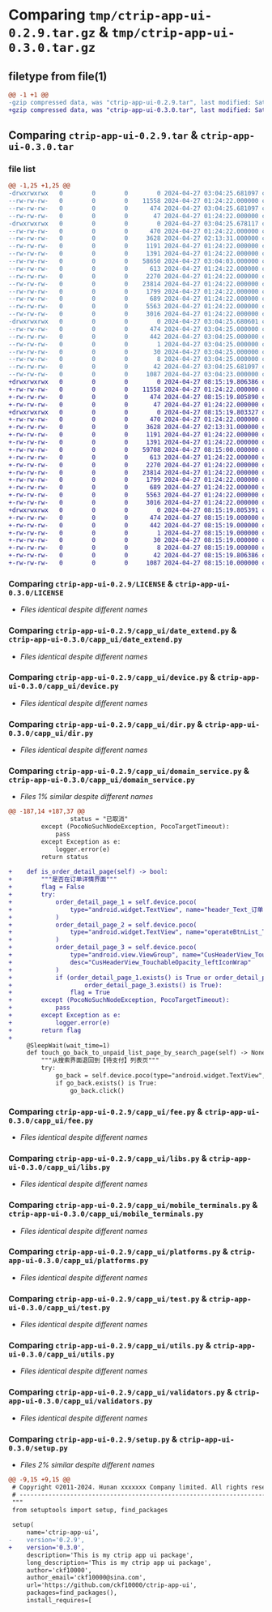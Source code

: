 # Comparing `tmp/ctrip-app-ui-0.2.9.tar.gz` & `tmp/ctrip-app-ui-0.3.0.tar.gz`

## filetype from file(1)

```diff
@@ -1 +1 @@
-gzip compressed data, was "ctrip-app-ui-0.2.9.tar", last modified: Sat Apr 27 03:04:25 2024, max compression
+gzip compressed data, was "ctrip-app-ui-0.3.0.tar", last modified: Sat Apr 27 08:15:19 2024, max compression
```

## Comparing `ctrip-app-ui-0.2.9.tar` & `ctrip-app-ui-0.3.0.tar`

### file list

```diff
@@ -1,25 +1,25 @@
-drwxrwxrwx   0        0        0        0 2024-04-27 03:04:25.681097 ctrip-app-ui-0.2.9/
--rw-rw-rw-   0        0        0    11558 2024-04-27 01:24:22.000000 ctrip-app-ui-0.2.9/LICENSE
--rw-rw-rw-   0        0        0      474 2024-04-27 03:04:25.681097 ctrip-app-ui-0.2.9/PKG-INFO
--rw-rw-rw-   0        0        0       47 2024-04-27 01:24:22.000000 ctrip-app-ui-0.2.9/README.md
-drwxrwxrwx   0        0        0        0 2024-04-27 03:04:25.678117 ctrip-app-ui-0.2.9/capp_ui/
--rw-rw-rw-   0        0        0      470 2024-04-27 01:24:22.000000 ctrip-app-ui-0.2.9/capp_ui/__init__.py
--rw-rw-rw-   0        0        0     3628 2024-04-27 02:13:31.000000 ctrip-app-ui-0.2.9/capp_ui/date_extend.py
--rw-rw-rw-   0        0        0     1191 2024-04-27 01:24:22.000000 ctrip-app-ui-0.2.9/capp_ui/device.py
--rw-rw-rw-   0        0        0     1391 2024-04-27 01:24:22.000000 ctrip-app-ui-0.2.9/capp_ui/dir.py
--rw-rw-rw-   0        0        0    58650 2024-04-27 03:04:03.000000 ctrip-app-ui-0.2.9/capp_ui/domain_service.py
--rw-rw-rw-   0        0        0      613 2024-04-27 01:24:22.000000 ctrip-app-ui-0.2.9/capp_ui/fee.py
--rw-rw-rw-   0        0        0     2270 2024-04-27 01:24:22.000000 ctrip-app-ui-0.2.9/capp_ui/libs.py
--rw-rw-rw-   0        0        0    23814 2024-04-27 01:24:22.000000 ctrip-app-ui-0.2.9/capp_ui/mobile_terminals.py
--rw-rw-rw-   0        0        0     1799 2024-04-27 01:24:22.000000 ctrip-app-ui-0.2.9/capp_ui/platforms.py
--rw-rw-rw-   0        0        0      689 2024-04-27 01:24:22.000000 ctrip-app-ui-0.2.9/capp_ui/test.py
--rw-rw-rw-   0        0        0     5563 2024-04-27 01:24:22.000000 ctrip-app-ui-0.2.9/capp_ui/utils.py
--rw-rw-rw-   0        0        0     3016 2024-04-27 01:24:22.000000 ctrip-app-ui-0.2.9/capp_ui/validators.py
-drwxrwxrwx   0        0        0        0 2024-04-27 03:04:25.680601 ctrip-app-ui-0.2.9/ctrip_app_ui.egg-info/
--rw-rw-rw-   0        0        0      474 2024-04-27 03:04:25.000000 ctrip-app-ui-0.2.9/ctrip_app_ui.egg-info/PKG-INFO
--rw-rw-rw-   0        0        0      442 2024-04-27 03:04:25.000000 ctrip-app-ui-0.2.9/ctrip_app_ui.egg-info/SOURCES.txt
--rw-rw-rw-   0        0        0        1 2024-04-27 03:04:25.000000 ctrip-app-ui-0.2.9/ctrip_app_ui.egg-info/dependency_links.txt
--rw-rw-rw-   0        0        0       30 2024-04-27 03:04:25.000000 ctrip-app-ui-0.2.9/ctrip_app_ui.egg-info/requires.txt
--rw-rw-rw-   0        0        0        8 2024-04-27 03:04:25.000000 ctrip-app-ui-0.2.9/ctrip_app_ui.egg-info/top_level.txt
--rw-rw-rw-   0        0        0       42 2024-04-27 03:04:25.681097 ctrip-app-ui-0.2.9/setup.cfg
--rw-rw-rw-   0        0        0     1087 2024-04-27 03:04:23.000000 ctrip-app-ui-0.2.9/setup.py
+drwxrwxrwx   0        0        0        0 2024-04-27 08:15:19.806386 ctrip-app-ui-0.3.0/
+-rw-rw-rw-   0        0        0    11558 2024-04-27 01:24:22.000000 ctrip-app-ui-0.3.0/LICENSE
+-rw-rw-rw-   0        0        0      474 2024-04-27 08:15:19.805890 ctrip-app-ui-0.3.0/PKG-INFO
+-rw-rw-rw-   0        0        0       47 2024-04-27 01:24:22.000000 ctrip-app-ui-0.3.0/README.md
+drwxrwxrwx   0        0        0        0 2024-04-27 08:15:19.803327 ctrip-app-ui-0.3.0/capp_ui/
+-rw-rw-rw-   0        0        0      470 2024-04-27 01:24:22.000000 ctrip-app-ui-0.3.0/capp_ui/__init__.py
+-rw-rw-rw-   0        0        0     3628 2024-04-27 02:13:31.000000 ctrip-app-ui-0.3.0/capp_ui/date_extend.py
+-rw-rw-rw-   0        0        0     1191 2024-04-27 01:24:22.000000 ctrip-app-ui-0.3.0/capp_ui/device.py
+-rw-rw-rw-   0        0        0     1391 2024-04-27 01:24:22.000000 ctrip-app-ui-0.3.0/capp_ui/dir.py
+-rw-rw-rw-   0        0        0    59708 2024-04-27 08:15:00.000000 ctrip-app-ui-0.3.0/capp_ui/domain_service.py
+-rw-rw-rw-   0        0        0      613 2024-04-27 01:24:22.000000 ctrip-app-ui-0.3.0/capp_ui/fee.py
+-rw-rw-rw-   0        0        0     2270 2024-04-27 01:24:22.000000 ctrip-app-ui-0.3.0/capp_ui/libs.py
+-rw-rw-rw-   0        0        0    23814 2024-04-27 01:24:22.000000 ctrip-app-ui-0.3.0/capp_ui/mobile_terminals.py
+-rw-rw-rw-   0        0        0     1799 2024-04-27 01:24:22.000000 ctrip-app-ui-0.3.0/capp_ui/platforms.py
+-rw-rw-rw-   0        0        0      689 2024-04-27 01:24:22.000000 ctrip-app-ui-0.3.0/capp_ui/test.py
+-rw-rw-rw-   0        0        0     5563 2024-04-27 01:24:22.000000 ctrip-app-ui-0.3.0/capp_ui/utils.py
+-rw-rw-rw-   0        0        0     3016 2024-04-27 01:24:22.000000 ctrip-app-ui-0.3.0/capp_ui/validators.py
+drwxrwxrwx   0        0        0        0 2024-04-27 08:15:19.805391 ctrip-app-ui-0.3.0/ctrip_app_ui.egg-info/
+-rw-rw-rw-   0        0        0      474 2024-04-27 08:15:19.000000 ctrip-app-ui-0.3.0/ctrip_app_ui.egg-info/PKG-INFO
+-rw-rw-rw-   0        0        0      442 2024-04-27 08:15:19.000000 ctrip-app-ui-0.3.0/ctrip_app_ui.egg-info/SOURCES.txt
+-rw-rw-rw-   0        0        0        1 2024-04-27 08:15:19.000000 ctrip-app-ui-0.3.0/ctrip_app_ui.egg-info/dependency_links.txt
+-rw-rw-rw-   0        0        0       30 2024-04-27 08:15:19.000000 ctrip-app-ui-0.3.0/ctrip_app_ui.egg-info/requires.txt
+-rw-rw-rw-   0        0        0        8 2024-04-27 08:15:19.000000 ctrip-app-ui-0.3.0/ctrip_app_ui.egg-info/top_level.txt
+-rw-rw-rw-   0        0        0       42 2024-04-27 08:15:19.806386 ctrip-app-ui-0.3.0/setup.cfg
+-rw-rw-rw-   0        0        0     1087 2024-04-27 08:15:10.000000 ctrip-app-ui-0.3.0/setup.py
```

### Comparing `ctrip-app-ui-0.2.9/LICENSE` & `ctrip-app-ui-0.3.0/LICENSE`

 * *Files identical despite different names*

### Comparing `ctrip-app-ui-0.2.9/capp_ui/date_extend.py` & `ctrip-app-ui-0.3.0/capp_ui/date_extend.py`

 * *Files identical despite different names*

### Comparing `ctrip-app-ui-0.2.9/capp_ui/device.py` & `ctrip-app-ui-0.3.0/capp_ui/device.py`

 * *Files identical despite different names*

### Comparing `ctrip-app-ui-0.2.9/capp_ui/dir.py` & `ctrip-app-ui-0.3.0/capp_ui/dir.py`

 * *Files identical despite different names*

### Comparing `ctrip-app-ui-0.2.9/capp_ui/domain_service.py` & `ctrip-app-ui-0.3.0/capp_ui/domain_service.py`

 * *Files 1% similar despite different names*

```diff
@@ -187,14 +187,37 @@
                 status = "已取消"
         except (PocoNoSuchNodeException, PocoTargetTimeout):
             pass
         except Exception as e:
             logger.error(e)
         return status
 
+    def is_order_detail_page(self) -> bool:
+        """是否在订单详情界面"""
+        flag = False
+        try:
+            order_detail_page_1 = self.device.poco(
+                type="android.widget.TextView", name="header_Text_订单详情", text="订单详情"
+            )
+            order_detail_page_2 = self.device.poco(
+                type="android.widget.TextView", name="operateBtnList_Text_我要退订", text="我要退订"
+            )
+            order_detail_page_3 = self.device.poco(
+                type="android.view.ViewGroup", name="CusHeaderView_TouchableOpacity_leftIconWrap",
+                desc="CusHeaderView_TouchableOpacity_leftIconWrap"
+            )
+            if (order_detail_page_1.exists() is True or order_detail_page_2.exists() is True or
+                    order_detail_page_3.exists() is True):
+                flag = True
+        except (PocoNoSuchNodeException, PocoTargetTimeout):
+            pass
+        except Exception as e:
+            logger.error(e)
+        return flag
+
     @SleepWait(wait_time=1)
     def touch_go_back_to_unpaid_list_page_by_search_page(self) -> None:
         """从搜索界面退回到【待支付】列表页"""
         try:
             go_back = self.device.poco(type="android.widget.TextView", name="icon_back")
             if go_back.exists() is True:
                 go_back.click()
```

### Comparing `ctrip-app-ui-0.2.9/capp_ui/fee.py` & `ctrip-app-ui-0.3.0/capp_ui/fee.py`

 * *Files identical despite different names*

### Comparing `ctrip-app-ui-0.2.9/capp_ui/libs.py` & `ctrip-app-ui-0.3.0/capp_ui/libs.py`

 * *Files identical despite different names*

### Comparing `ctrip-app-ui-0.2.9/capp_ui/mobile_terminals.py` & `ctrip-app-ui-0.3.0/capp_ui/mobile_terminals.py`

 * *Files identical despite different names*

### Comparing `ctrip-app-ui-0.2.9/capp_ui/platforms.py` & `ctrip-app-ui-0.3.0/capp_ui/platforms.py`

 * *Files identical despite different names*

### Comparing `ctrip-app-ui-0.2.9/capp_ui/test.py` & `ctrip-app-ui-0.3.0/capp_ui/test.py`

 * *Files identical despite different names*

### Comparing `ctrip-app-ui-0.2.9/capp_ui/utils.py` & `ctrip-app-ui-0.3.0/capp_ui/utils.py`

 * *Files identical despite different names*

### Comparing `ctrip-app-ui-0.2.9/capp_ui/validators.py` & `ctrip-app-ui-0.3.0/capp_ui/validators.py`

 * *Files identical despite different names*

### Comparing `ctrip-app-ui-0.2.9/setup.py` & `ctrip-app-ui-0.3.0/setup.py`

 * *Files 2% similar despite different names*

```diff
@@ -9,15 +9,15 @@
 # Copyright ©2011-2024. Hunan xxxxxxx Company limited. All rights reserved.
 # ---------------------------------------------------------------------------------------------------------
 """
 from setuptools import setup, find_packages
 
 setup(
     name='ctrip-app-ui',
-    version='0.2.9',
+    version='0.3.0',
     description='This is my ctrip app ui package',
     long_description='This is my ctrip app ui package',
     author='ckf10000',
     author_email='ckf10000@sina.com',
     url='https://github.com/ckf10000/ctrip-app-ui',
     packages=find_packages(),
     install_requires=[
```

